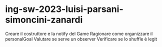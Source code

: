 # ing-sw-2023-luisi-parsani-simoncini-zanardi

Creare il costruttore e la notify del Game
Ragionare come organizzare il personalGoal
Valutare se serve un observer
Verificare se lo shuffle è legit
